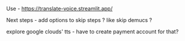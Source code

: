 Use - https://translate-voice.streamlit.app/


Next steps - add options to skip steps ? like skip demucs ?

explore google clouds' tts - have to create payment account for that? 